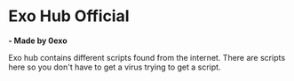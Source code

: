 # Exo Hub Official

**- Made by 0exo**

Exo hub contains different scripts found from the internet. There are scripts here so you don't have to get a virus trying to get a script.
